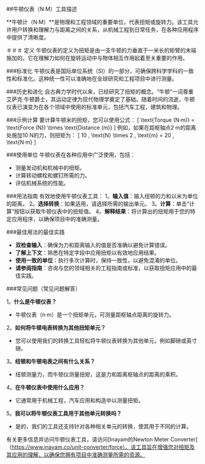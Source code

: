 ##牛顿仪表（N·M）工具描述

**牛顿计（N·M）**是物理和工程领域的重要单位，代表扭矩或旋转力。该工具允许用户转换和理解力与距离之间的关系，从机械工程到日常任务，在各种应用程序中提供了清晰度。

＃＃＃ 定义
牛顿仪表的定义为扭矩是由一支牛顿的力垂直于一米长的矩臂的末端施加的。它在理解力如何在旋转运动中与物体相互作用起着至关重要的作用。

###标准化
牛顿仪表是国际单位系统（SI）的一部分，可确保跨科学学科的一致性和标准化。这种统一性可以准确地在全球研究和工程项目中进行测量。

###历史和进化
自古典力学时代以来，已经研究了扭矩的概念。“牛顿”一词尊重艾萨克·牛顿爵士，其运动定律为现代物理学奠定了基础。随着时间的流逝，牛顿仪表已演变为在各个领域中使用的标准单元，包括汽车工程，建筑和物理。

###示例计算
要计算牛顿米的扭矩，您可以使用公式：
\[ \text{Torque (N·m)} = \text{Force (N)} \times \text{Distance (m)} \]
例如，如果在距枢轴点2 m的距离处施加10 N的力，则扭矩为：
\[ 10 \, \text{N} \times 2 \, \text{m} = 20 \, \text{N·m} \]

###使用单位
牛顿仪表在各种应用中广泛使用，包括：
- 测量发动机和机械中的扭矩。
- 计算转动螺栓和螺钉所需的力。
- 评估机械系统的性能。

###用法指南
有效地使用牛顿仪表工具：
1。**输入值**：输入纽顿的力和以米为单位的距离。
2。**选择转换**：如果适用，请选择所需的输出单元。
3。**计算**：单击“计算”按钮以获取牛顿仪表中的扭矩值。
4。**解释结果**：将计算出的扭矩用于您的特定应用程序，以确保项目中的准确测量。

###最佳用法的最佳实践
-  **双检查输入**：确保为力和距离输入的值是否准确以避免计算错误。
-  **了解上下文**：熟悉在特定字段中应用扭矩以有效地应用结果。
-  **使用一致的单位**：执行多次计算时，保持一致性，以避免混淆的单位。
-  **请参阅指南**：咨询与您的领域相关的工程指南或标准，以获取扭矩应用中的最佳实践。

###常见问题（常见问题解答）

1。**什么是牛顿仪表？**
- 牛顿仪表（n·m）是一个扭矩单元，可测量距枢轴点距离的旋转力。

2。**如何将牛顿电表转换为其他扭矩单元？**
- 您可以使用我们的转换工具轻松将牛顿仪表转换为其他单元，例如脚磅或英寸磅。

3。**纽顿和牛顿电表之间有什么关系？**
- 纽顿测量力，而牛顿仪测量扭矩，这是力和距离枢轴点的距离的乘积。

4。**在牛顿仪表中使用什么应用？**
- 它通常用于机械工程，汽车应用和构造中以测量扭矩。

5。**我可以将牛顿仪表工具用于其他单元转换吗？**
- 是的，我们的工具还支持针对各种相关单元的转换，使其用于不同的计算。

有关更多信息并访问牛顿仪表工具，请访问[Inayam的Newton Meter Converter]（https://www.inayam.co/unit-converter/force）。该工具旨在增强您对扭矩及其应用的理解，以确保您拥有项目中准确测量所需的资源。